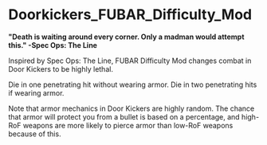 # Doorkickers_FUBAR_Difficulty_Mod

**"Death is waiting around every corner. Only a madman would attempt this."
-Spec Ops: The Line**

Inspired by Spec Ops: The Line, FUBAR Difficulty Mod changes combat in Door Kickers to be highly lethal. 

Die in one penetrating hit without wearing armor. Die in two penetrating hits if wearing armor.

Note that armor mechanics in Door Kickers are highly random. The chance that armor will protect you from a bullet is based on a percentage, and high-RoF weapons are more likely to pierce armor than low-RoF weapons because of this.
